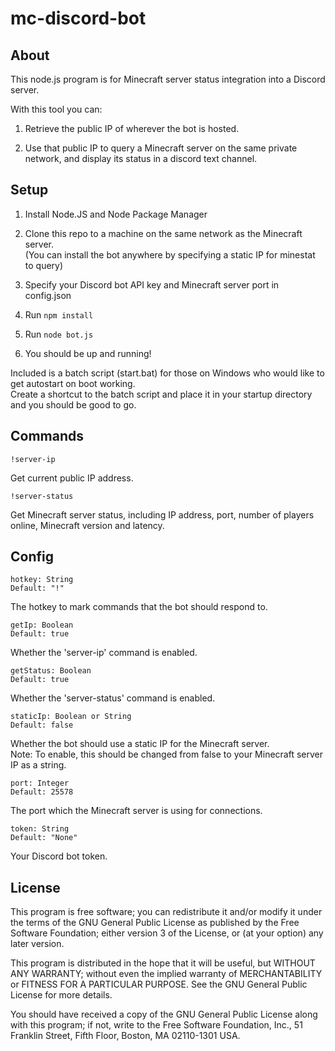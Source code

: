 # mc-discord-bot

## About

This node.js program is for Minecraft server status integration into a Discord server. 

With this tool you can:

1. Retrieve the public IP of wherever the bot is hosted.

2. Use that public IP to query a Minecraft server on the same private network, and display its status in a discord text channel.

## Setup

1. Install Node.JS and Node Package Manager

2. Clone this repo to a machine on the same network as the Minecraft server.\
(You can install the bot anywhere by specifying a static IP for minestat to query)

3. Specify your Discord bot API key and Minecraft server port in config.json

3. Run `npm install`

4. Run `node bot.js`

5. You should be up and running!

Included is a batch script (start.bat) for those on Windows who would like to get autostart on boot working.\
Create a shortcut to the batch script and place it in your startup directory and you should be good to go.

## Commands

`!server-ip`

Get current public IP address.

`!server-status`

Get Minecraft server status, including IP address, port, number of players online, Minecraft version and latency.

## Config

`hotkey: String`\
`Default: "!"`

The hotkey to mark commands that the bot should respond to.

`getIp: Boolean`\
`Default: true`

Whether the 'server-ip' command is enabled.

`getStatus: Boolean`\
`Default: true`

Whether the 'server-status' command is enabled.

`staticIp: Boolean or String`\
`Default: false`

Whether the bot should use a static IP for the Minecraft server.\
Note: To enable, this should be changed from false to your Minecraft server IP as a string.

`port: Integer`\
`Default: 25578`

The port which the Minecraft server is using for connections.

`token: String`\
`Default: "None"`

Your Discord bot token.

## License

This program is free software; you can redistribute it and/or modify
it under the terms of the GNU General Public License as published by
the Free Software Foundation; either version 3 of the License, or
(at your option) any later version.

This program is distributed in the hope that it will be useful,
but WITHOUT ANY WARRANTY; without even the implied warranty of
MERCHANTABILITY or FITNESS FOR A PARTICULAR PURPOSE. See the
GNU General Public License for more details.

You should have received a copy of the GNU General Public License along with this program; if not, write to the Free Software Foundation, Inc., 51 Franklin Street, Fifth Floor, Boston, MA 02110-1301 USA.